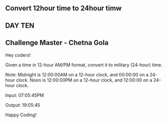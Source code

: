 ## Convert 12hour time to 24hour timw
## DAY TEN 
## Challenge Master - Chetna Gola

Hey coders!

Given a time in 12-hour AM/PM format, convert it to military (24-hour) time.

Note: Midnight is 12:00:00AM on a 12-hour clock, and 00:00:00 on a 24-hour clock. Noon is 12:00:00PM on a 12-hour clock, and 12:00:00 on a 24-hour clock.

Input:
07:05:45PM

Output:
19:05:45

Happy Coding!
